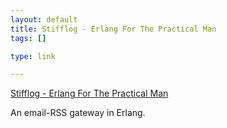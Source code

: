 ```yaml
--- 
layout: default
title: Stifflog - Erlang For The Practical Man
tags: []

type: link

---
```

<a href="http://www.stifflog.com/2007/05/09/erlang-for-the-practical-man/">Stifflog - Erlang For The Practical Man</a>

An email-RSS gateway in Erlang.
